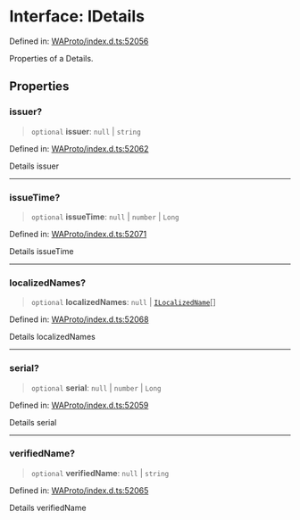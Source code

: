 # Interface: IDetails

Defined in: [WAProto/index.d.ts:52056](https://github.com/Fokusdotid/bail/blob/a1b2bb6d3d63874a4f497e70ebd6347b2869da8e/WAProto/index.d.ts#L52056)

Properties of a Details.

## Properties

### issuer?

> `optional` **issuer**: `null` \| `string`

Defined in: [WAProto/index.d.ts:52062](https://github.com/Fokusdotid/bail/blob/a1b2bb6d3d63874a4f497e70ebd6347b2869da8e/WAProto/index.d.ts#L52062)

Details issuer

***

### issueTime?

> `optional` **issueTime**: `null` \| `number` \| `Long`

Defined in: [WAProto/index.d.ts:52071](https://github.com/Fokusdotid/bail/blob/a1b2bb6d3d63874a4f497e70ebd6347b2869da8e/WAProto/index.d.ts#L52071)

Details issueTime

***

### localizedNames?

> `optional` **localizedNames**: `null` \| [`ILocalizedName`](../../../interfaces/ILocalizedName.md)[]

Defined in: [WAProto/index.d.ts:52068](https://github.com/Fokusdotid/bail/blob/a1b2bb6d3d63874a4f497e70ebd6347b2869da8e/WAProto/index.d.ts#L52068)

Details localizedNames

***

### serial?

> `optional` **serial**: `null` \| `number` \| `Long`

Defined in: [WAProto/index.d.ts:52059](https://github.com/Fokusdotid/bail/blob/a1b2bb6d3d63874a4f497e70ebd6347b2869da8e/WAProto/index.d.ts#L52059)

Details serial

***

### verifiedName?

> `optional` **verifiedName**: `null` \| `string`

Defined in: [WAProto/index.d.ts:52065](https://github.com/Fokusdotid/bail/blob/a1b2bb6d3d63874a4f497e70ebd6347b2869da8e/WAProto/index.d.ts#L52065)

Details verifiedName
